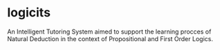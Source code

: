 # logicits
An Intelligent Tutoring System aimed to support the learning procces of Natural Deduction in the context of Propositional and First Order Logics.
